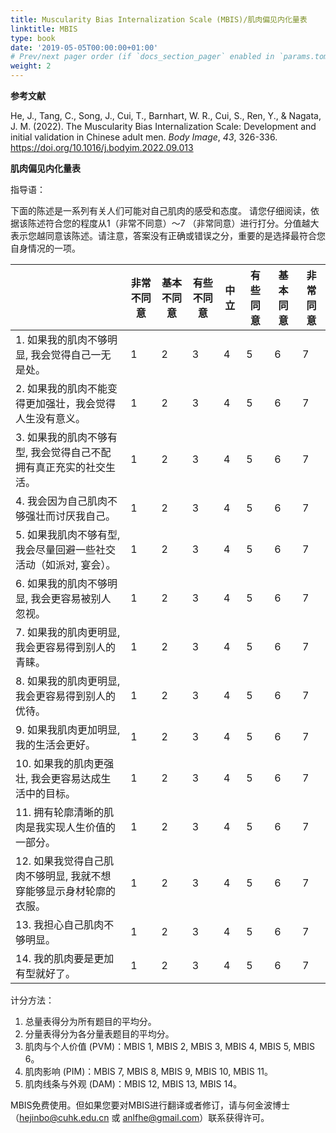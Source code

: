 ```yaml
---
title: Muscularity Bias Internalization Scale (MBIS)/肌肉偏见内化量表 
linktitle: MBIS
type: book
date: '2019-05-05T00:00:00+01:00'
# Prev/next pager order (if `docs_section_pager` enabled in `params.toml`)
weight: 2
---
```


**参考文献**

He, J., Tang, C., Song, J., Cui, T., Barnhart, W. R., Cui, S., Ren, Y., & Nagata, J. M. (2022). The Muscularity Bias Internalization Scale: Development and initial validation in Chinese adult men. *Body Image*, *43*, 326-336. https://doi.org/10.1016/j.bodyim.2022.09.013

**肌肉偏见内化量表**

指导语：

下面的陈述是一系列有关人们可能对自己肌肉的感受和态度。 请您仔细阅读，依据该陈述符合您的程度从1（非常不同意）～7 （非常同意）进行打分。分值越大表示您越同意该陈述。请注意，答案没有正确或错误之分，重要的是选择最符合您自身情况的一项。

|                                                              | **非常不同意** | **基本不同意** | **有些**  **不同意** | **中立** | **有些同意** | **基本同意** | **非常同意** |
| ------------------------------------------------------------ | -------------- | -------------- | -------------------- | -------- | ------------ | ------------ | ------------ |
| 1.  如果我的肌肉不够明显, 我会觉得自己一无是处。             | 1              | 2              | 3                    | 4        | 5            | 6            | 7            |
| 2.  如果我的肌肉不能变得更加强壮，我会觉得人生没有意义。     | 1              | 2              | 3                    | 4        | 5            | 6            | 7            |
| 3.  如果我的肌肉不够有型, 我会觉得自己不配拥有真正充实的社交生活。 | 1              | 2              | 3                    | 4        | 5            | 6            | 7            |
| 4.  我会因为自己肌肉不够强壮而讨厌我自己。                   | 1              | 2              | 3                    | 4        | 5            | 6            | 7            |
| 5.  如果我肌肉不够有型, 我会尽量回避一些社交活动（如派对, 宴会）。 | 1              | 2              | 3                    | 4        | 5            | 6            | 7            |
| 6.  如果我的肌肉不够明显, 我会更容易被别人忽视。             | 1              | 2              | 3                    | 4        | 5            | 6            | 7            |
| 7.  如果我的肌肉更明显, 我会更容易得到别人的青睐。           | 1              | 2              | 3                    | 4        | 5            | 6            | 7            |
| 8.  如果我的肌肉更明显, 我会更容易得到别人的优待。           | 1              | 2              | 3                    | 4        | 5            | 6            | 7            |
| 9.  如果我肌肉更加明显, 我的生活会更好。                     | 1              | 2              | 3                    | 4        | 5            | 6            | 7            |
| 10.  如果我的肌肉更强壮, 我会更容易达成生活中的目标。        | 1              | 2              | 3                    | 4        | 5            | 6            | 7            |
| 11.  拥有轮廓清晰的肌肉是我实现人生价值的一部分。            | 1              | 2              | 3                    | 4        | 5            | 6            | 7            |
| 12.  如果我觉得自己肌肉不够明显, 我就不想穿能够显示身材轮廓的衣服。 | 1              | 2              | 3                    | 4        | 5            | 6            | 7            |
| 13.  我担心自己肌肉不够明显。                                | 1              | 2              | 3                    | 4        | 5            | 6            | 7            |
| 14.  我的肌肉要是更加有型就好了。                            | 1              | 2              | 3                    | 4        | 5            | 6            | 7            |

计分方法：
1) 总量表得分为所有题目的平均分。
2) 分量表得分为各分量表题目的平均分。
3) 肌肉与个人价值 (PVM)：MBIS 1, MBIS 2, MBIS 3, MBIS 4, MBIS 5, MBIS 6。
4) 肌肉影响 (PIM)：MBIS 7, MBIS 8, MBIS 9, MBIS 10, MBIS 11。
5) 肌肉线条与外观 (DAM)：MBIS 12, MBIS 13, MBIS 14。

MBIS免费使用。但如果您要对MBIS进行翻译或者修订，请与何金波博士（hejinbo@cuhk.edu.cn 或 anlfhe@gmail.com）联系获得许可。
